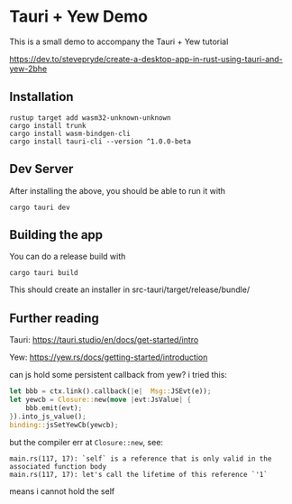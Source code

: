 # Tauri + Yew Demo

This is a small demo to accompany the Tauri + Yew tutorial

https://dev.to/stevepryde/create-a-desktop-app-in-rust-using-tauri-and-yew-2bhe

## Installation

```shell
rustup target add wasm32-unknown-unknown
cargo install trunk
cargo install wasm-bindgen-cli
cargo install tauri-cli --version ^1.0.0-beta
```

## Dev Server 

After installing the above, you should be able to run it with

```shell
cargo tauri dev
```

## Building the app

You can do a release build with

```shell
cargo tauri build
```

This should create an installer in src-tauri/target/release/bundle/

## Further reading

Tauri: https://tauri.studio/en/docs/get-started/intro

Yew: https://yew.rs/docs/getting-started/introduction



can js hold some persistent callback from yew?
i tried this:
```rust
let bbb = ctx.link().callback(|e|  Msg::JSEvt(e));
let yewcb = Closure::new(move |evt:JsValue| {
    bbb.emit(evt);
}).into_js_value();
binding::jsSetYewCb(yewcb);
```
but the compiler err at `Closure::new`, see: 
```
main.rs(117, 17): `self` is a reference that is only valid in the associated function body
main.rs(117, 17): let's call the lifetime of this reference `'1`
```
means i cannot hold the self